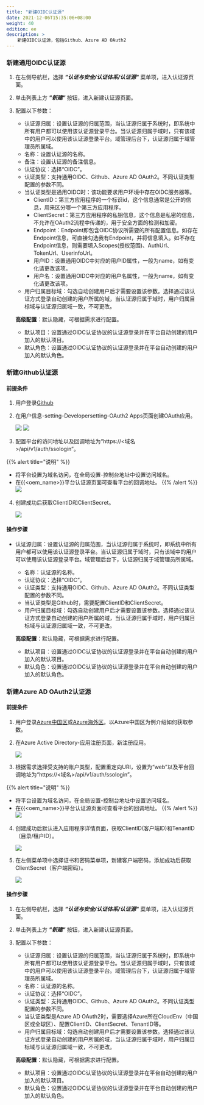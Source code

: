 ```yaml
---
title: "新建OIDC认证源"
date: 2021-12-06T15:35:06+08:00
weight: 40
edition: ee
description: >
    新建OIDC认证源，包括Github、Azure AD OAuth2
---
```


### 新建通用OIDC认证源

1. 在左侧导航栏，选择 **_"认证与安全/认证体系/认证源"_** 菜单项，进入认证源页面。
2. 单击列表上方 **_"新建"_** 按钮，进入新建认证源页面。
2. 配置以下参数：
    - 认证源归属：设置认证源的归属范围，当认证源归属于系统时，即系统中所有用户都可以使用该认证源登录平台。当认证源归属于域时，只有该域中的用户可以使用该认证源登录平台。域管理后台下，认证源归属于域管理员所属域。
    - 名称：设置认证源的名称。
    - 备注：设置认证源的备注信息。
    - 认证协议：选择“OIDC”。
    - 认证类型：支持通用OIDC、Github、Azure AD OAuth2。不同认证类型配置的参数不同。
    - 当认证类型是通用OIDC时：该功能要求用户环境中存在OIDC服务器等。
        - ClientID：第三方应用程序的一个标识id，这个信息通常是公开的信息，用来区分哪一个第三方应用程序。
        - ClientSecret：第三方应用程序的私钥信息，这个信息是私密的信息，不允许在OAuth2流程中传递的，用于安全方面的检测和加密。
        - Endpoint：Endpoint即包含OIDC协议所需要的所有配置信息。如存在Endpoint信息，可直接勾选我有Endpoint，并将信息填入。如不存在Endpoint信息，则需要填入Scopes(授权范围)、AuthUrl、TokenUrl、UserinfoUrl。
        - 用户ID：设置通用OIDC中对应的用户ID属性，一般为name，如有变化请更改该项。
        - 用户名：设置通用OIDC中对应的用户名属性，一般为name，如有变化请更改该项。
    - 用户归属目标域：勾选自动创建用户后才需要设置该参数。选择通过该认证方式登录自动创建的用户所属的域，当认证源归属于域时，用户归属目标域与认证源归属域一致，不可更改。

    **高级配置**：默认隐藏，可根据需求进行配置。

    - 默认项目：设置通过OIDC认证协议的认证源登录并在平台自动创建的用户加入的默认项目。
    - 默认角色：设置通过OIDC认证协议的认证源登录并在平台自动创建的用户加入的默认角色。

### 新建Github认证源

#### 前提条件

1. 用户登录[Github](https://github.com)
2. 在用户信息-setting-Developersetting-OAuth2 Apps页面创建OAuth应用。

    ![](../../../images/githubsetting.png)
    ![](../../../images/githuboauth.png)

3. 配置平台的访问地址以及回调地址为“https://<域名>/api/v1/auth/ssologin”。

{{% alert title="说明" %}}
- 将平台设置为域名访问，在全局设置-控制台地址中设置访问域名。
- 在{{<oem_name>}}平台认证源页面可查看平台的回调地址。
{{% /alert %}}
    ![](../../../images/githubassocreate.png)

4. 创建成功后获取ClientID和ClientSecret。

    ![](../../../images/githubssoappkey.png)

#### 操作步骤

- 认证源归属：设置认证源的归属范围，当认证源归属于系统时，即系统中所有用户都可以使用该认证源登录平台。当认证源归属于域时，只有该域中的用户可以使用该认证源登录平台。域管理后台下，认证源归属于域管理员所属域。
    - 名称：认证源的名称。
    - 认证协议：选择“OIDC”。
    - 认证类型：支持通用OIDC、Github、Azure AD OAuth2。不同认证类型配置的参数不同。
    - 当认证类型是Github时，需要配置ClientID和ClientSecret。
    - 用户归属目标域：勾选自动创建用户后才需要设置该参数。选择通过该认证方式登录自动创建的用户所属的域，当认证源归属于域时，用户归属目标域与认证源归属域一致，不可更改。

    **高级配置**：默认隐藏，可根据需求进行配置。

    - 默认项目：设置通过OIDC认证协议的认证源登录并在平台自动创建的用户加入的默认项目。
    - 默认角色：设置通过OIDC认证协议的认证源登录并在平台自动创建的用户加入的默认角色。

### 新建Azure AD OAuth2认证源

#### 前提条件

1. 用户登录[Azure中国区](https://portal.azure.cn/)或[Azure海外区](https://portal.azure.com)。以Azure中国区为例介绍如何获取参数。
2. 在Azure Active Directory-应用注册页面，新注册应用。
    
    ![](../../../images/azureappregister.png)

3. 根据需求选择受支持的账户类型，配置重定向URI，设置为“web”以及平台回调地址为“https://<域名>/api/v1/auth/ssologin”。

{{% alert title="说明" %}}
- 将平台设置为域名访问，在全局设置-控制台地址中设置访问域名。
- 在{{<oem_name>}}平台认证源页面可查看平台的回调地址。
{{% /alert %}}
    ![](../../../images/azuressoappcreate.png)

4. 创建成功后默认进入应用程序详情页面，获取ClientID(客户端ID)和TenantID（目录/租户ID）。

    ![](../../../images/azuressoappkey.png)

5. 在左侧菜单项中选择证书和密码菜单项，新建客户端密码，添加成功后获取ClientSecret（客户端密码）。

    ![](../../../images/azuressoappsecret.png)

#### 操作步骤

1. 在左侧导航栏，选择 **_"认证与安全/认证体系/认证源"_** 菜单项，进入认证源页面。
2. 单击列表上方 **_"新建"_** 按钮，进入新建认证源页面。
2. 配置以下参数：
    - 认证源归属：设置认证源的归属范围，当认证源归属于系统时，即系统中所有用户都可以使用该认证源登录平台。当认证源归属于域时，只有该域中的用户可以使用该认证源登录平台。域管理后台下，认证源归属于域管理员所属域。
    - 名称：认证源的名称。
    - 认证协议：选择“OIDC”。
    - 认证类型：支持通用OIDC、Github、Azure AD OAuth2。不同认证类型配置的参数不同。
    - 当认证类型是Azure AD OAuth2时，需要选择Azure所在CloudEnv（中国区或全球区）、配置ClientID、ClientSecret、TenantID等。
    - 用户归属目标域：勾选自动创建用户后才需要设置该参数。选择通过该认证方式登录自动创建的用户所属的域，当认证源归属于域时，用户归属目标域与认证源归属域一致，不可更改。

    **高级配置**：默认隐藏，可根据需求进行配置。

    - 默认项目：设置通过OIDC认证协议的认证源登录并在平台自动创建的用户加入的默认项目。
    - 默认角色：设置通过OIDC认证协议的认证源登录并在平台自动创建的用户加入的默认角色。